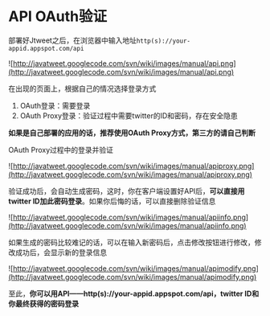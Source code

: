 # API OAuth验证 #

部署好Jtweet之后，在浏览器中输入地址`http(s)://your-appid.appspot.com/api`

![http://javatweet.googlecode.com/svn/wiki/images/manual/api.png](http://javatweet.googlecode.com/svn/wiki/images/manual/api.png)

在出现的页面上，根据自己的情况选择登录方式

  1. OAuth登录：需要登录
  1. OAuth Proxy登录：验证过程中需要twitter的ID和密码，存在安全隐患

**如果是自己部署的应用的话，推荐使用OAuth Proxy方式，第三方的请自己判断**

OAuth Proxy过程中的登录并验证

![http://javatweet.googlecode.com/svn/wiki/images/manual/apiproxy.png](http://javatweet.googlecode.com/svn/wiki/images/manual/apiproxy.png)


验证成功后，会自动生成密码，这时，你在客户端设置好API后，**可以直接用twitter ID加此密码登录**。如果你后悔的话，可以直接删除验证信息

![http://javatweet.googlecode.com/svn/wiki/images/manual/apiinfo.png](http://javatweet.googlecode.com/svn/wiki/images/manual/apiinfo.png)

如果生成的密码比较难记的话，可以在输入新密码后，点击修改按钮进行修改，修改成功后，会显示新的登录信息

![http://javatweet.googlecode.com/svn/wiki/images/manual/apimodify.png](http://javatweet.googlecode.com/svn/wiki/images/manual/apimodify.png)

至此，**你可以用API——http(s)://your-appid.appspot.com/api，twitter ID和你最终获得的密码登录**